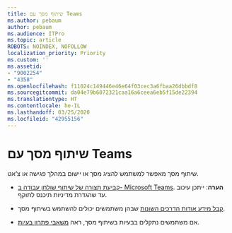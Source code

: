 ```yaml
---
title: שיתוף מסך עם Teams
ms.author: pebaum
author: pebaum
ms.audience: ITPro
ms.topic: article
ROBOTS: NOINDEX, NOFOLLOW
localization_priority: Priority
ms.custom: ''
ms.assetid:
- "9002254"
- "4358"
ms.openlocfilehash: f11024c149446e46e64f03cec3a6fbaa26dbbdf8
ms.sourcegitcommit: da04e79b6072321caa16a6ceea6eb5f15de22394
ms.translationtype: HT
ms.contentlocale: he-IL
ms.lasthandoff: 03/25/2020
ms.locfileid: "42955156"
---
```

# <a name="screen-sharing-with-teams"></a>שיתוף מסך עם Teams

שיתוף מסך מאפשר למשתמש להציג מסך או יישום במהלך פגישה או צ‘אט.

- [קביעת תצורה של שיתוף שולחן עבודה ב- Microsoft Teams](https://docs.microsoft.com/microsoftteams/configure-desktop-sharing). **הערה**: ייתכן עיכוב עד שהגדרת מדיניות תיכנס לתוקף. 

- [קבל מידע אודות הדרכים השונות](https://docs.microsoft.com/microsoftteams/meeting-policies-in-teams#meeting-policy-settings---content-sharing) שבהן משתמשים יכולים להשתמש בשיתוף מסך. 

- אם משתמשים נתקלים בבעיות בשיתוף מסך, ראה [משאבי פתרון בעיות](https://docs.microsoft.com/microsoftteams/connectivity-issues). 
